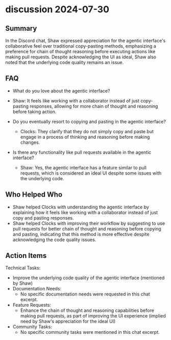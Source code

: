 # discussion 2024-07-30

## Summary
 In the Discord chat, Shaw expressed appreciation for the agentic interface's collaborative feel over traditional copy-pasting methods, emphasizing a preference for chain of thought reasoning before executing actions like making pull requests. Despite acknowledging the UI as ideal, Shaw also noted that the underlying code quality remains an issue.

## FAQ
 - What do you love about the agentic interface?
  - Shaw: It feels like working with a collaborator instead of just copy-pasting responses, allowing for more chain of thought and reasoning before taking action.

- Do you eventually resort to copying and pasting in the agentic interface?
  - Clocks: They clarify that they do not simply copy and paste but engage in a process of thinking and reasoning before making changes.

- Is there any functionality like pull requests available in the agentic interface?
  - Shaw: Yes, the agentic interface has a feature similar to pull requests, which is considered an ideal UI despite some issues with the underlying code.

## Who Helped Who
 - Shaw helped Clocks with understanding the agentic interface by explaining how it feels like working with a collaborator instead of just copy and pasting responses.
- Shaw helped Clocks with improving their workflow by suggesting to use pull requests for better chain of thought and reasoning before copying and pasting, indicating that this method is more effective despite acknowledging the code quality issues.

## Action Items
 Technical Tasks:
  - Improve the underlying code quality of the agentic interface (mentioned by Shaw)
- Documentation Needs:
  - No specific documentation needs were requested in this chat excerpt.
- Feature Requests:
  - Enhance the chain of thought and reasoning capabilities before making pull requests, as part of improving the UI experience (implied need by Shaw's appreciation for the ideal UI)
- Community Tasks:
  - No specific community tasks were mentioned in this chat excerpt.

